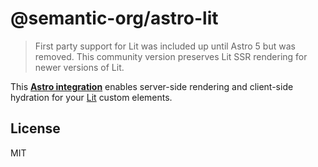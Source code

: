 # @semantic-org/astro-lit

> First party support for Lit was included up until Astro 5 but was removed. This community version preserves Lit SSR rendering for newer versions of Lit.

This **[Astro integration](https://astro.build/integrations/)** enables server-side rendering and client-side hydration for your [Lit](https://lit.dev/) custom elements.

## License

MIT
